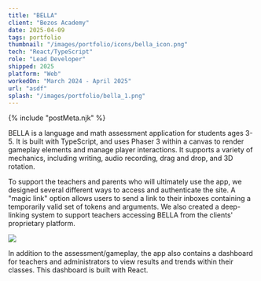 ```yaml
---
title: "BELLA"
client: "Bezos Academy"
date: 2025-04-09
tags: portfolio
thumbnail: "/images/portfolio/icons/bella_icon.png"
tech: "React/TypeScript"
role: "Lead Developer"
shipped: 2025
platform: "Web"
workedOn: "March 2024 - April 2025"
url: "asdf"
splash: "/images/portfolio/bella_1.png"
---
```



{% include "postMeta.njk" %}

BELLA is a language and math assessment application for students ages 3-5. It is built with TypeScript, and uses Phaser 3 within a canvas to render gameplay elements and manage player interactions. It supports a variety of mechanics, including writing, audio recording, drag and drop, and 3D rotation.

To support the teachers and parents who will ultimately use the app, we designed several different ways to access and authenticate the site. A "magic link" option allows users to send a link to their inboxes containing a temporarily valid set of tokens and arguments. We also created a deep-linking system to support teachers accessing BELLA from the clients' proprietary platform.

<img class="portfolio-img" src="/images/portfolio/bella_2.png" />

In addition to the assessment/gameplay, the app also contains a dashboard for teachers and administrators to view results and trends within their classes. This dashboard is built with React.

